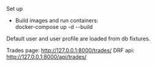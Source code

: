 Set up

* Build images and run containers:<br /> 
  docker-compose up -d --build
  
Default user and user profile are loaded from db fixtures.

  
Trades page: http://127.0.0.1:8000/trades/
DRF api: http://127.0.0.1:8000/api/trades/
